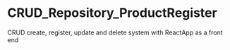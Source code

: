 # CRUD_Repository_ProductRegister
CRUD create, register, update and delete system with ReactApp as a front end
